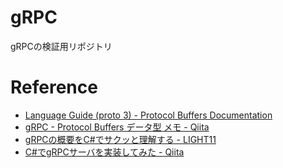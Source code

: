 # gRPC

gRPCの検証用リポジトリ

# Reference

* [Language Guide (proto 3) - Protocol Buffers Documentation](https://protobuf.dev/programming-guides/proto3/)
* [gRPC - Protocol Buffers データ型 メモ - Qiita](https://qiita.com/yukina-ge/items/98fe190cef2024d45fbd)
* [gRPCの概要をC#でサクッと理解する - LIGHT11](https://light11.hatenadiary.com/entry/2020/07/28/210411)
* [C#でgRPCサーバを実装してみた - Qiita](https://qiita.com/tozastation/items/ec97be03ae61ab01de26)
